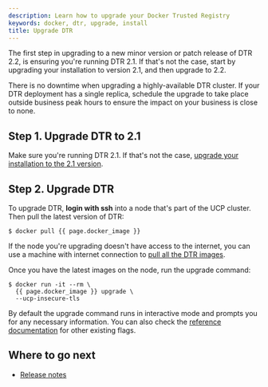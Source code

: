 ```yaml
---
description: Learn how to upgrade your Docker Trusted Registry
keywords: docker, dtr, upgrade, install
title: Upgrade DTR
---
```


The first step in upgrading to a new minor version or patch release of DTR 2.2,
is ensuring you're running DTR 2.1. If that's not the case, start by upgrading
your installation to version 2.1, and then upgrade to 2.2.

There is no downtime when upgrading a highly-available DTR cluster. If your
DTR deployment has a single replica, schedule the upgrade to take place outside
business peak hours to ensure the impact on your business is close to none.

## Step 1. Upgrade DTR to 2.1

Make sure you're running DTR 2.1. If that's not the case, [upgrade your installation to the 2.1 version](/datacenter/dtr/2.1/guides/install/upgrade/.md).

## Step 2. Upgrade DTR



To upgrade DTR, **login with ssh** into a node that's part of the UCP cluster.
Then pull the latest version of DTR:

```none
$ docker pull {{ page.docker_image }}
```

If the node you're upgrading doesn't have access to the internet, you can
use a machine with internet connection to
[pull all the DTR images](../install/install-offline.md).

Once you have the latest images on the node, run the upgrade command:

```none
$ docker run -it --rm \
  {{ page.docker_image }} upgrade \
  --ucp-insecure-tls
```

By default the upgrade command runs in interactive mode and prompts you for
any necessary information. You can also check the
[reference documentation](../../../reference/cli/index.md) for other existing flags.

## Where to go next

* [Release notes](release-notes.md)
